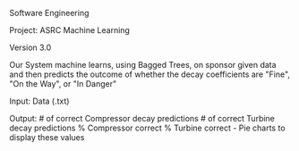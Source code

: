 Software Engineering

Project: ASRC Machine Learning

Version 3.0

Our System machine learns, using Bagged Trees, on sponsor given data and then predicts the outcome of whether the decay coefficients are "Fine", "On the Way", or "In Danger"

Input: Data (.txt)

Output: # of correct Compressor decay predictions
        # of correct Turbine decay predictions
        % Compressor correct
        % Turbine correct
        - Pie charts to display these values
